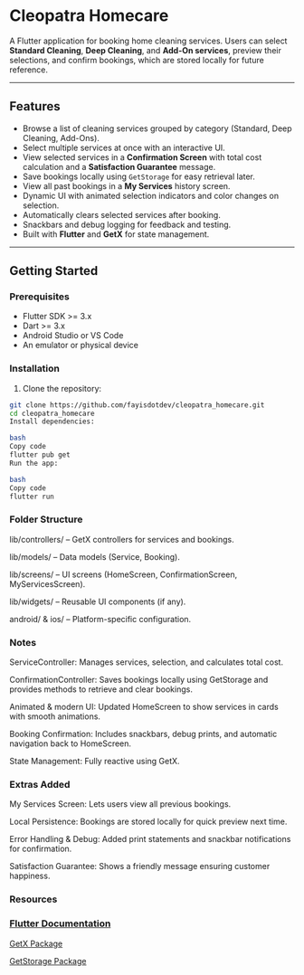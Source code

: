 # Cleopatra Homecare

A Flutter application for booking home cleaning services. Users can select **Standard Cleaning**, **Deep Cleaning**, and **Add-On services**, preview their selections, and confirm bookings, which are stored locally for future reference.

---

## Features

- Browse a list of cleaning services grouped by category (Standard, Deep Cleaning, Add-Ons).  
- Select multiple services at once with an interactive UI.  
- View selected services in a **Confirmation Screen** with total cost calculation and a **Satisfaction Guarantee** message.  
- Save bookings locally using `GetStorage` for easy retrieval later.  
- View all past bookings in a **My Services** history screen.  
- Dynamic UI with animated selection indicators and color changes on selection.  
- Automatically clears selected services after booking.  
- Snackbars and debug logging for feedback and testing.  
- Built with **Flutter** and **GetX** for state management.  

---

## Getting Started

### Prerequisites

- Flutter SDK >= 3.x  
- Dart >= 3.x  
- Android Studio or VS Code  
- An emulator or physical device  

### Installation

1. Clone the repository:  
```bash
git clone https://github.com/fayisdotdev/cleopatra_homecare.git
cd cleopatra_homecare
Install dependencies:

bash
Copy code
flutter pub get
Run the app:

bash
Copy code
flutter run
```
### Folder Structure
lib/controllers/ – GetX controllers for services and bookings.

lib/models/ – Data models (Service, Booking).

lib/screens/ – UI screens (HomeScreen, ConfirmationScreen, MyServicesScreen).

lib/widgets/ – Reusable UI components (if any).

android/ & ios/ – Platform-specific configuration.

### Notes 
ServiceController: Manages services, selection, and calculates total cost.

ConfirmationController: Saves bookings locally using GetStorage and provides methods to retrieve and clear bookings.

Animated & modern UI: Updated HomeScreen to show services in cards with smooth animations.

Booking Confirmation: Includes snackbars, debug prints, and automatic navigation back to HomeScreen.

State Management: Fully reactive using GetX.
### Extras Added
My Services Screen: Lets users view all previous bookings. 

Local Persistence: Bookings are stored locally for quick preview next time.

Error Handling & Debug: Added print statements and snackbar notifications for confirmation.

Satisfaction Guarantee: Shows a friendly message ensuring customer happiness.

### Resources

### [Flutter Documentation](https://docs.flutter.dev/)

[GetX Package
](https://pub.dev/packages/get)

[GetStorage Package
](https://pub.dev/packages/get)
